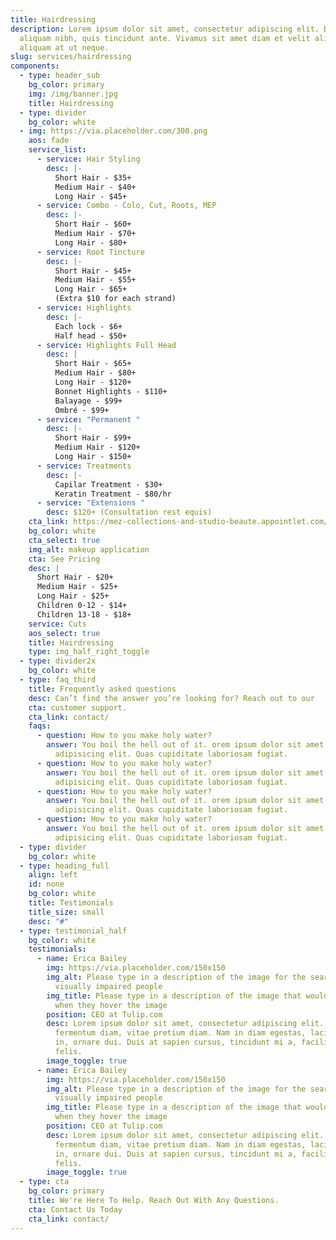 ```yaml
---
title: Hairdressing
description: Lorem ipsum dolor sit amet, consectetur adipiscing elit. Duis at
  aliquam nibh, quis tincidunt ante. Vivamus sit amet diam et velit aliquam
  aliquam at ut neque.
slug: services/hairdressing
components:
  - type: header_sub
    bg_color: primary
    img: /img/banner.jpg
    title: Hairdressing
  - type: divider
    bg_color: white
  - img: https://via.placeholder.com/300.png
    aos: fade
    service_list:
      - service: Hair Styling
        desc: |-
          Short Hair - $35+
          Medium Hair - $40+
          Long Hair - $45+
      - service: Combo - Colo, Cut, Roots, MEP
        desc: |-
          Short Hair - $60+
          Medium Hair - $70+
          Long Hair - $80+
      - service: Root Tincture
        desc: |-
          Short Hair - $45+
          Medium Hair - $55+
          Long Hair - $65+
          (Extra $10 for each strand)
      - service: Highlights
        desc: |-
          Each lock - $6+
          Half head - $50+
      - service: Highlights Full Head
        desc: |
          Short Hair - $65+
          Medium Hair - $80+
          Long Hair - $120+
          Bonnet Highlights - $110+
          Balayage - $99+
          Ombré - $99+
      - service: "Permanent "
        desc: |-
          Short Hair - $99+
          Medium Hair - $120+
          Long Hair - $150+
      - service: Treatments
        desc: |-
          Capilar Treatment - $30+
          Keratin Treatment - $80/hr
      - service: "Extensions "
        desc: $120+ (Consultation rest equis)
    cta_link: https://mez-collections-and-studio-beaute.appointlet.com/
    bg_color: white
    cta_select: true
    img_alt: makeup application
    cta: See Pricing
    desc: |
      Short Hair - $20+
      Medium Hair - $25+
      Long Hair - $25+
      Children 0-12 - $14+
      Children 13-18 - $18+
    service: Cuts
    aos_select: true
    title: Hairdressing
    type: img_half_right_toggle
  - type: divider2x
    bg_color: white
  - type: faq_third
    title: Frequently asked questions
    desc: Can’t find the answer you’re looking for? Reach out to our
    cta: customer support.
    cta_link: contact/
    faqs:
      - question: How to you make holy water?
        answer: You boil the hell out of it. orem ipsum dolor sit amet consectetur
          adipisicing elit. Quas cupiditate laboriosam fugiat.
      - question: How to you make holy water?
        answer: You boil the hell out of it. orem ipsum dolor sit amet consectetur
          adipisicing elit. Quas cupiditate laboriosam fugiat.
      - question: How to you make holy water?
        answer: You boil the hell out of it. orem ipsum dolor sit amet consectetur
          adipisicing elit. Quas cupiditate laboriosam fugiat.
      - question: How to you make holy water?
        answer: You boil the hell out of it. orem ipsum dolor sit amet consectetur
          adipisicing elit. Quas cupiditate laboriosam fugiat.
  - type: divider
    bg_color: white
  - type: heading_full
    align: left
    id: none
    bg_color: white
    title: Testimonials
    title_size: small
    desc: "#"
  - type: testimonial_half
    bg_color: white
    testimonials:
      - name: Erica Bailey
        img: https://via.placeholder.com/150x150
        img_alt: Please type in a description of the image for the search engine or
          visually impaired people
        img_title: Please type in a description of the image that would help the user
          when they hover the image
        position: CEO at Tulip.com
        desc: Lorem ipsum dolor sit amet, consectetur adipiscing elit. Vivamus a
          fermentum diam, vitae pretium diam. Nam in diam egestas, lacinia urna
          in, ornare dui. Duis at sapien cursus, tincidunt mi a, facilisis
          felis.
        image_toggle: true
      - name: Erica Bailey
        img: https://via.placeholder.com/150x150
        img_alt: Please type in a description of the image for the search engine or
          visually impaired people
        img_title: Please type in a description of the image that would help the user
          when they hover the image
        position: CEO at Tulip.com
        desc: Lorem ipsum dolor sit amet, consectetur adipiscing elit. Vivamus a
          fermentum diam, vitae pretium diam. Nam in diam egestas, lacinia urna
          in, ornare dui. Duis at sapien cursus, tincidunt mi a, facilisis
          felis.
        image_toggle: true
  - type: cta
    bg_color: primary
    title: We're Here To Help. Reach Out With Any Questions.
    cta: Contact Us Today
    cta_link: contact/
---
```

